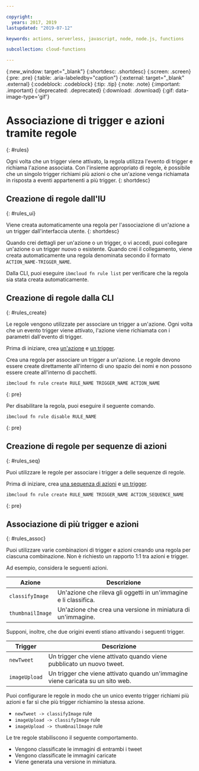 ```yaml
---

copyright:
  years: 2017, 2019
lastupdated: "2019-07-12"

keywords: actions, serverless, javascript, node, node.js, functions

subcollection: cloud-functions

---
```


{:new_window: target="_blank"}
{:shortdesc: .shortdesc}
{:screen: .screen}
{:pre: .pre}
{:table: .aria-labeledby="caption"}
{:external: target="_blank" .external}
{:codeblock: .codeblock}
{:tip: .tip}
{:note: .note}
{:important: .important}
{:deprecated: .deprecated}
{:download: .download}
{:gif: data-image-type='gif'}



# Associazione di trigger e azioni tramite regole
{: #rules}

Ogni volta che un trigger viene attivato, la regola utilizza l'evento di trigger e richiama l'azione associata. Con l'insieme appropriato di regole, è possibile che un singolo trigger richiami più azioni o che un'azione venga richiamata in risposta a eventi appartenenti a più trigger.
{: shortdesc}


## Creazione di regole dall'IU
{: #rules_ui}

Viene creata automaticamente una regola per l'associazione di un'azione a un trigger dall'interfaccia utente.
{: shortdesc}

Quando crei dettagli per un'azione o un trigger, o vi accedi, puoi collegare un'azione o un trigger nuovo o esistente. Quando crei il collegamento, viene creata automaticamente una regola denominata secondo il formato `ACTION_NAME-TRIGGER_NAME`.

Dalla CLI, puoi eseguire `ibmcloud fn rule list` per verificare che la regola sia stata creata automaticamente.


## Creazione di regole dalla CLI
{: #rules_create}

Le regole vengono utilizzate per associare un trigger a un'azione. Ogni volta che un evento trigger viene attivato, l'azione viene richiamata con i parametri dall'evento di trigger.

Prima di iniziare, crea [un'azione](/docs/openwhisk?topic=cloud-functions-actions) e [un trigger](/docs/openwhisk?topic=cloud-functions-triggers).


Crea una regola per associare un trigger a un'azione. Le regole devono essere create direttamente all'interno di uno spazio dei nomi e non possono essere create all'interno di pacchetti.
```
ibmcloud fn rule create RULE_NAME TRIGGER_NAME ACTION_NAME
```
{: pre}


Per disabilitare la regola, puoi eseguire il seguente comando.
```
ibmcloud fn rule disable RULE_NAME
```
{: pre}


## Creazione di regole per sequenze di azioni
{: #rules_seq}

Puoi utilizzare le regole per associare i trigger a delle sequenze di regole.

Prima di iniziare, crea [una sequenza di azioni](/docs/openwhisk?topic=cloud-functions-actions#actions_seq) e [un trigger](/docs/openwhisk?topic=cloud-functions-triggers).

```
ibmcloud fn rule create RULE_NAME TRIGGER_NAME ACTION_SEQUENCE_NAME
```
{: pre}


## Associazione di più trigger e azioni
{: #rules_assoc}

Puoi utilizzare varie combinazioni di trigger e azioni creando una regola per ciascuna combinazione. Non è richiesto un rapporto 1:1 tra azioni e trigger.

Ad esempio, considera le seguenti azioni.

| Azione | Descrizione |
| --- | --- |
| `classifyImage` | Un'azione che rileva gli oggetti in un'immagine e li classifica. |
| `thumbnailImage` | Un'azione che crea una versione in miniatura di un'immagine. |

Supponi, inoltre, che due origini eventi stiano attivando i seguenti trigger.

| Trigger | Descrizione |
| --- | --- |
| `newTweet` | Un trigger che viene attivato quando viene pubblicato un nuovo tweet. |
| `imageUpload` | Un trigger che viene attivato quando un'immagine viene caricata su un sito web. |

Puoi configurare le regole in modo che un unico evento trigger richiami più azioni e far sì che più trigger richiamino la stessa azione.
- `newTweet -> classifyImage` rule
- `imageUpload -> classifyImage` rule
- `imageUpload -> thumbnailImage` rule

Le tre regole stabiliscono il seguente comportamento.
- Vengono classificate le immagini di entrambi i tweet
- Vengono classificate le immagini caricate
- Viene generata una versione in miniatura.

